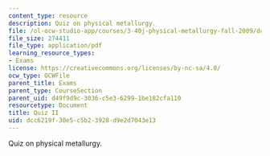 ```yaml
---
content_type: resource
description: Quiz on physical metallurgy.
file: /ol-ocw-studio-app/courses/3-40j-physical-metallurgy-fall-2009/dcc6219f30e5c5b23928d9e2d7043e13_MIT3_40JF09_quiz2_08.pdf
file_size: 274411
file_type: application/pdf
learning_resource_types:
- Exams
license: https://creativecommons.org/licenses/by-nc-sa/4.0/
ocw_type: OCWFile
parent_title: Exams
parent_type: CourseSection
parent_uid: d49f9d9c-3036-c5e3-6299-1be182cfa110
resourcetype: Document
title: Quiz II
uid: dcc6219f-30e5-c5b2-3928-d9e2d7043e13
---
```

Quiz on physical metallurgy.